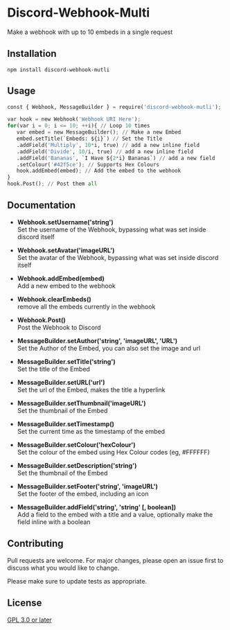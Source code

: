 # Discord-Webhook-Multi

Make a webhook with up to 10 embeds in a single request

## Installation

```nodejs
npm install discord-webhook-mutli
```

## Usage

```python
const { Webhook, MessageBuilder } = require('discord-webhook-mutli');

var hook = new Webhook('Webhook URI Here');
for(var i = 0; i <= 10; ++i){ // Loop 10 times
   var embed = new MessageBuilder(); // Make a new Embed
   embed.setTitle(`Embeds: ${i}`) // Set the Title
   .addField('Multiply', 10*i, true) // add a new inline field
   .addField('Divide', 10/i, true) // add a new inline field
   .addField('Bananas', `I Have ${2*i} Bananas`) // add a new field
   .setColour('#42f5ce'); // Supports Hex Colours
   hook.addEmbed(embed); // Add the embed to the webhook
}
hook.Post(); // Post them all
```

## Documentation

* **Webhook.setUsername('string')**  
Set the username of the Webhook, bypassing what was set inside discord itself

* **Webhook.setAvatar('imageURL')**  
Set the avatar of the Webhook, bypassing what was set inside discord itself

* **Webhook.addEmbed(embed)**  
Add a new embed to the webhook

* **Webhook.clearEmbeds()**  
remove all the embeds currently in the webhook

* **Webhook.Post()**  
Post the Webhook to Discord

* **MessageBuilder.setAuthor('string', 'imageURL', 'URL')**  
Set the Author of the Embed, you can also set the image and url

* **MessageBuilder.setTitle('string')**  
Set the title of the Embed

* **MessageBuilder.setURL('url')**  
Set the url of the Embed, makes the title a hyperlink

* **MessageBuilder.setThumbnail('imageURL')**  
Set the thumbnail of the Embed

* **MessageBuilder.setTimestamp()**  
Set the current time as the timestamp of the embed

* **MessageBuilder.setColour('hexColour')**  
Set the colour of the embed using Hex Colour codes (eg, #FFFFFF)

* **MessageBuilder.setDescription('string')**  
Set the thumbnail of the Embed

* **MessageBuilder.setFooter('string', 'imageURL')**  
Set the footer of the embed, including an icon

* **MessageBuilder.addField('string', 'string' [, boolean])**  
Add a field to the embed with a title and a value, optionally make the field inline with a boolean

## Contributing

Pull requests are welcome. For major changes, please open an issue first to discuss what you would like to change.

Please make sure to update tests as appropriate.

## License

[GPL 3.0 or later](https://choosealicense.com/licenses/gpl-3.0/)
